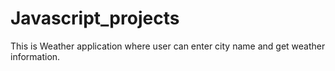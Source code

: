# Javascript_projects

This is Weather application where user can enter city name and get weather information.
